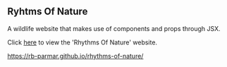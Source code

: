 ## Ryhtms Of Nature

A wildlife website that makes use of components and props through JSX.


Click [here](https://rb-parmar.github.io/rhythms-of-nature/) to view the 'Rhythms Of Nature' website.

https://rb-parmar.github.io/rhythms-of-nature/

